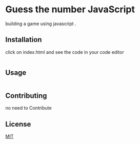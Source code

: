 # Guess the number JavaScript

building a game using javascript .

## Installation

click on index.html and see the code in your code editor

```bash

```

## Usage

```javascript

```

## Contributing

no need to Contribute

## License

[MIT](https://choosealicense.com/licenses/mit/)
